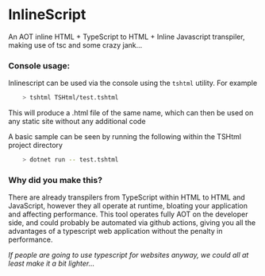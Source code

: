 # InlineScript
An AOT inline HTML + TypeScript to HTML + Inline Javascript transpiler, making use of tsc and some crazy jank...

### Console usage:
Inlinescript can be used via the console using the `tshtml` utility. For example
```sh
    > tshtml TSHtml/test.tshtml 
```
This will produce a .html file of the same name, which can then be used on any static site without any additional code

A basic sample can be seen by running the following within the TSHtml project directory
```sh
    > dotnet run -- test.tshtml
```

### Why did you make this?
There are already transpilers from TypeScript within HTML to HTML and JavaScript, however they all operate at runtime, bloating your application and affecting performance.
This tool operates fully AOT on the developer side, and could probably be automated via github actions, giving you all the advantages of a typescript
web application without the penalty in performance.

*If people are going to use typescript for websites anyway, we could all at least make it a bit lighter...*
